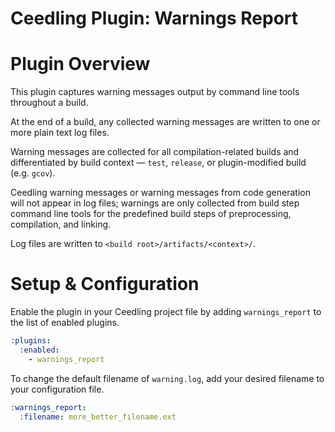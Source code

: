 # Ceedling Plugin: Warnings Report

# Plugin Overview

This plugin captures warning messages output by command line tools throughout a
build.

At the end of a build, any collected warning messages are written to one or more
plain text log files.

Warning messages are collected for all compilation-related builds and
differentiated by build context — `test`, `release`, or plugin-modified build
(e.g. `gcov`).

Ceedling warning messages or warning messages from code generation will not
appear in log files; warnings are only collected from build step command line
tools for the predefined build steps of preprocessing, compilation, and
linking.

Log files are written to `<build root>/artifacts/<context>/`.

# Setup & Configuration

Enable the plugin in your Ceedling project file by adding `warnings_report` to
the list of enabled plugins.

```yaml
:plugins:
  :enabled:
    - warnings_report
```

To change the default filename of `warning.log`, add your desired filename to
your configuration file.

```yaml
:warnings_report:
  :filename: more_better_filename.ext
```
